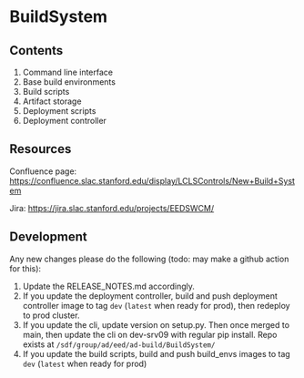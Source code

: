 # BuildSystem
## Contents
1. Command line interface
2. Base build environments
3. Build scripts
4. Artifact storage
5. Deployment scripts
6. Deployment controller
## Resources
Confluence page: https://confluence.slac.stanford.edu/display/LCLSControls/New+Build+System

Jira: https://jira.slac.stanford.edu/projects/EEDSWCM/

## Development
Any new changes please do the following (todo: may make a github action for this):
1. Update the RELEASE_NOTES.md accordingly.
2. If you update the deployment controller, build and push deployment controller image to tag `dev` (`latest` when ready for prod), then redeploy to prod cluster.
3. If you update the cli, update version on setup.py. Then once merged to main, then update the cli on dev-srv09 with regular pip install. Repo exists at `/sdf/group/ad/eed/ad-build/BuildSystem/`
4. If you update the build scripts, build and push build_envs images to tag `dev` (`latest` when ready for prod)
